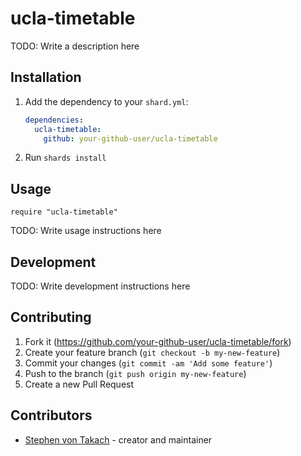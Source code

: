 # ucla-timetable

TODO: Write a description here

## Installation

1. Add the dependency to your `shard.yml`:

   ```yaml
   dependencies:
     ucla-timetable:
       github: your-github-user/ucla-timetable
   ```

2. Run `shards install`

## Usage

```crystal
require "ucla-timetable"
```

TODO: Write usage instructions here

## Development

TODO: Write development instructions here

## Contributing

1. Fork it (<https://github.com/your-github-user/ucla-timetable/fork>)
2. Create your feature branch (`git checkout -b my-new-feature`)
3. Commit your changes (`git commit -am 'Add some feature'`)
4. Push to the branch (`git push origin my-new-feature`)
5. Create a new Pull Request

## Contributors

- [Stephen von Takach](https://github.com/your-github-user) - creator and maintainer
